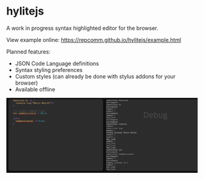 # hylitejs
A work in progress syntax highlighted editor for the browser.

View example online: https://repcomm.github.io/hylitejs/example.html

Planned features:
- JSON Code Language definitions
- Syntax styling preferences
- Custom styles (can already be done with stylus addons for your browser)
- Available offline

![alt text](demo.png "Demo")
